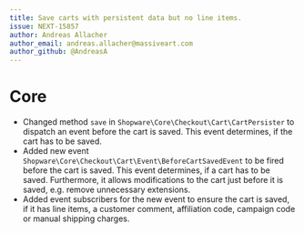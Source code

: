 ```yaml
---
title: Save carts with persistent data but no line items.
issue: NEXT-15857
author: Andreas Allacher
author_email: andreas.allacher@massiveart.com
author_github: @AndreasA
---
```

# Core
* Changed method `save` in `Shopware\Core\Checkout\Cart\CartPersister` to dispatch an event before the cart is saved. This event determines, if the cart has to be saved.
* Added new event `Shopware\Core\Checkout\Cart\Event\BeforeCartSavedEvent` to be fired before the cart is saved. This event determines, if a cart has to be saved. Furthermore, it allows modifications to the cart just before it is saved, e.g. remove unnecessary extensions.
* Added event subscribers for the new event to ensure the cart is saved, if it has line items, a customer comment, affiliation code, campaign code or manual shipping charges. 
